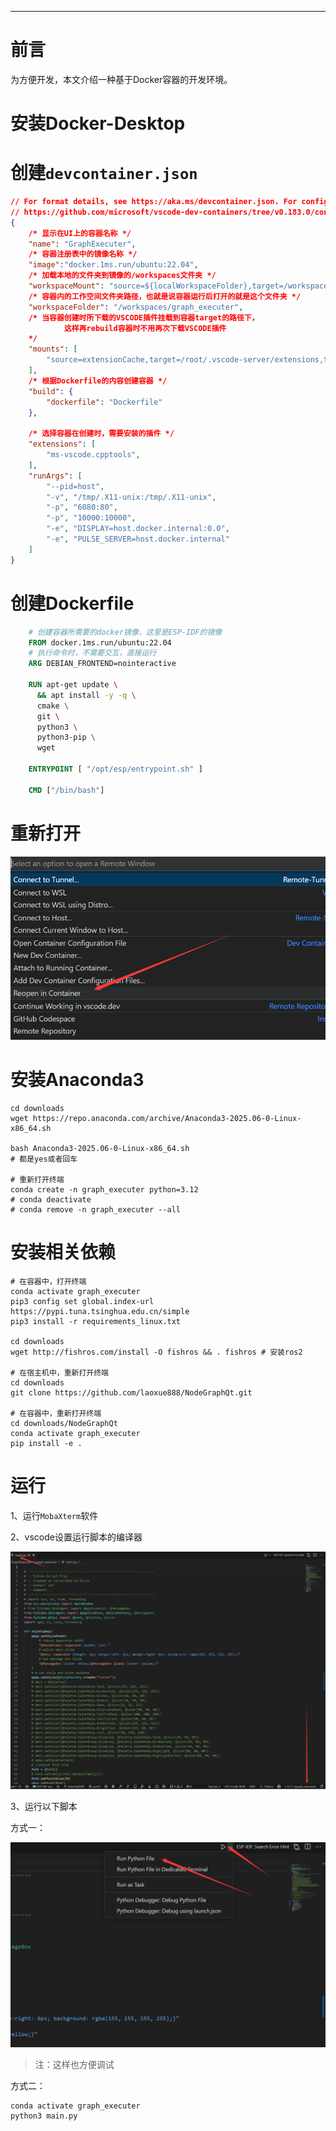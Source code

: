 
---

# 前言

为方便开发，本文介绍一种基于Docker容器的开发环境。

# 安装Docker-Desktop

# 创建`devcontainer.json`

```json
// For format details, see https://aka.ms/devcontainer.json. For config options, see the README at:
// https://github.com/microsoft/vscode-dev-containers/tree/v0.183.0/containers/ubuntu
{
    /* 显示在UI上的容器名称 */
    "name": "GraphExecuter",
    /* 容器注册表中的镜像名称 */
    "image":"docker.1ms.run/ubuntu:22.04",
    /* 加载本地的文件夹到镜像的/workspaces文件夹 */
    "workspaceMount": "source=${localWorkspaceFolder},target=/workspaces,type=bind",
    /* 容器内的工作空间文件夹路径，也就是说容器运行后打开的就是这个文件夹 */
    "workspaceFolder": "/workspaces/graph_executer",
    /* 当容器创建时所下载的VSCODE插件挂载到容器target的路径下，
            这样再rebuild容器时不用再次下载VSCODE插件
    */
    "mounts": [
        "source=extensionCache,target=/root/.vscode-server/extensions,type=volume",
    ],
    /* 根据Dockerfile的内容创建容器 */
    "build": {
        "dockerfile": "Dockerfile"
    },

    /* 选择容器在创建时，需要安装的插件 */
    "extensions": [
        "ms-vscode.cpptools",
    ],
    "runArgs": [
        "--pid=host",
        "-v", "/tmp/.X11-unix:/tmp/.X11-unix",
        "-p", "6080:80",
        "-p", "10000:10000",
        "-e", "DISPLAY=host.docker.internal:0.0",
        "-e", "PULSE_SERVER=host.docker.internal"
    ]
}

```

# 创建Dockerfile

```Dockerfile
	# 创建容器所需要的docker镜像，这里是ESP-IDF的镜像
	FROM docker.1ms.run/ubuntu:22.04
	# 执行命令时，不需要交互，直接运行
	ARG DEBIAN_FRONTEND=nointeractive

	RUN apt-get update \
	  && apt install -y -q \
	  cmake \
	  git \
	  python3 \
	  python3-pip \
	  wget

	ENTRYPOINT [ "/opt/esp/entrypoint.sh" ]

	CMD ["/bin/bash"]
```

# 重新打开

![alt text](images/image.png)

# 安装Anaconda3

```shell
cd downloads
wget https://repo.anaconda.com/archive/Anaconda3-2025.06-0-Linux-x86_64.sh

bash Anaconda3-2025.06-0-Linux-x86_64.sh 
# 都是yes或者回车

# 重新打开终端
conda create -n graph_executer python=3.12
# conda deactivate
# conda remove -n graph_executer --all
```

# 安装相关依赖

```shell
# 在容器中，打开终端
conda activate graph_executer
pip3 config set global.index-url https://pypi.tuna.tsinghua.edu.cn/simple
pip3 install -r requirements_linux.txt

cd downloads
wget http://fishros.com/install -O fishros && . fishros # 安装ros2

# 在宿主机中，重新打开终端
cd downloads
git clone https://github.com/laoxue888/NodeGraphQt.git

# 在容器中，重新打开终端
cd downloads/NodeGraphQt
conda activate graph_executer
pip install -e .
```

# 运行

1、运行`MobaXterm`软件


2、vscode设置运行脚本的编译器

![alt text](images/image-1.png)

3、运行以下脚本

方式一：

![alt text](images/image-2.png)

> 注：这样也方便调试

方式二：
```shell
conda activate graph_executer
python3 main.py
```